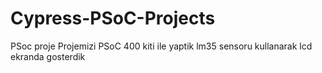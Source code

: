 # Cypress-PSoC-Projects
PSoc proje
Projemizi PSoC 400 kiti ile yaptik
lm35 sensoru kullanarak lcd ekranda gosterdik
